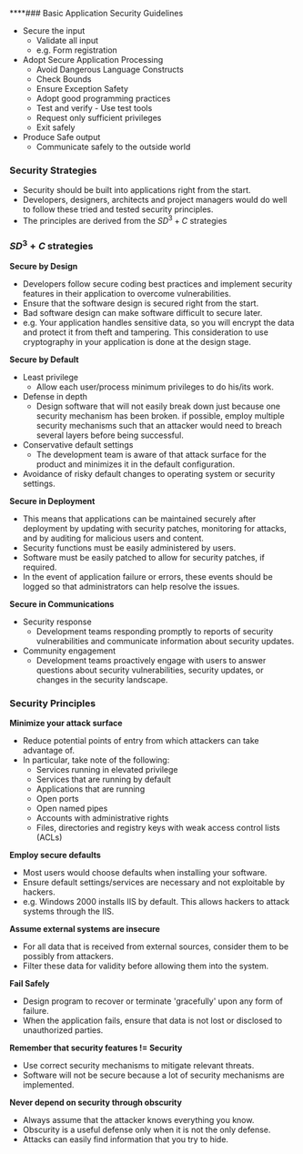 ****### Basic Application Security Guidelines
- Secure the input
	- Validate all input
	- e.g. Form registration
- Adopt Secure Application Processing
	- Avoid Dangerous Language Constructs
	- Check Bounds
	- Ensure Exception Safety 
	- Adopt good programming practices
	- Test and verify - Use test tools
	- Request only sufficient privileges
	- Exit safely
- Produce Safe output
	- Communicate safely to the outside world

### Security Strategies
- Security should be built into applications right from the start.
- Developers, designers, architects and project managers would do well to follow these tried and tested security principles.
- The principles are derived from the $SD^3+C$ strategies

### $SD^3+C$ strategies 

**Secure by Design**
- Developers follow secure coding best practices and implement security features in their application to overcome vulnerabilities.
- Ensure that the software design is secured right from the start.
- Bad software design can make software difficult to secure later.
- e.g. Your application handles sensitive data, so you will encrypt the data and protect it from theft and tampering. This consideration to use cryptography in your application is done at the design stage.

**Secure by Default**
- Least privilege
	- Allow each user/process minimum privileges to do his/its work.
- Defense in depth
	- Design software that will not easily break down just because one security mechanism has been broken. if possible, employ multiple security mechanisms such that an attacker would need to breach several layers before being successful.
- Conservative default settings
	- The development team is aware of that attack surface for the product and minimizes it in the default configuration.
- Avoidance of risky default changes to operating system or security settings.

**Secure in Deployment**
- This means that applications can be maintained securely after deployment by updating with security patches, monitoring for attacks, and by auditing for malicious users and content.
- Security functions must be easily administered by users.
- Software must be easily patched to allow for security patches, if required.
- In the event of application failure or errors, these events should be logged so that administrators can help resolve the issues.

**Secure in Communications**
- Security response
	- Development teams responding promptly to reports of security vulnerabilities and communicate information about security updates.
- Community engagement
	- Development teams proactively engage with users to answer questions about security vulnerabilities, security updates, or changes in the security landscape.

### Security Principles

**Minimize your attack surface**
- Reduce potential points of entry from which attackers can take advantage of.
- In particular, take note of the following:
	- Services running in elevated privilege
	- Services that are running by default
	- Applications that are running
	- Open ports
	- Open named pipes
	- Accounts with administrative rights
	- Files, directories and registry keys with weak access control lists (ACLs)

**Employ secure defaults**
- Most users would choose defaults when installing your software.
- Ensure default settings/services are necessary and not exploitable by hackers.
- e.g. Windows 2000 installs IIS by default. This allows hackers to attack systems through the IIS.

**Assume external systems are insecure**
- For all data that is received from external sources, consider them to be possibly from attackers.
- Filter these data for validity before allowing them into the system.

**Fail Safely**
- Design program to recover or terminate 'gracefully' upon any form of failure.
- When the application fails, ensure that data is not lost or disclosed to unauthorized parties.

**Remember that security features != Security**
- Use correct security mechanisms to mitigate relevant threats.
- Software will not be secure because a lot of security mechanisms are implemented.

**Never depend on security through obscurity**
- Always assume that the attacker knows everything you know.
- Obscurity is a useful defense only when it is not the only defense.
- Attacks can easily find information that you try to hide.



